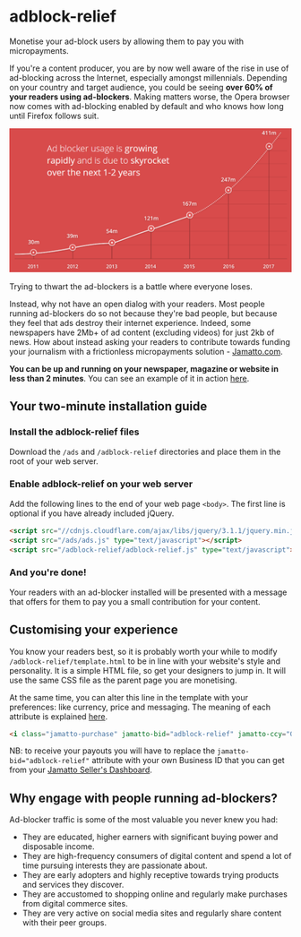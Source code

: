 # adblock-relief
Monetise your ad-block users by allowing them to pay you with micropayments.

If you're a content producer, you are by now well aware of the rise in use of ad-blocking across the Internet, especially amongst millennials.  Depending on your country and target audience, you could be seeing **over 60% of your readers using ad-blockers**.  Making matters worse, the Opera browser now comes with ad-blocking enabled by default and who knows how long until Firefox follows suit.

![Growth of ad-blocking](adblocking-growth.png)

Trying to thwart the ad-blockers is a battle where everyone loses.

Instead, why not have an open dialog with your readers.  Most people running ad-blockers do so not because they're bad people, but because they feel that ads destroy their internet experience.  Indeed, some newspapers have 2Mb+ of ad content (excluding videos) for just 2kb of news.  How about instead asking your readers to contribute towards funding your journalism with a frictionless micropayments solution - [Jamatto.com](https://jamatto.com).

**You can be up and running on your newspaper, magazine or website in less than 2 minutes**.  You can see an example of it in action [here](https://jamatto.com/sample/adblocker).


## Your two-minute installation guide

### Install the adblock-relief files

Download the `/ads` and `/adblock-relief` directories and place them in the root of your web server.

### Enable adblock-relief on your web server
Add the following lines to the end of your web page `<body>`.  The first line is optional if you have already included jQuery.
```html
<script src="//cdnjs.cloudflare.com/ajax/libs/jquery/3.1.1/jquery.min.js" type="text/javascript"></script>
<script src="/ads/ads.js" type="text/javascript"></script>
<script src="/adblock-relief/adblock-relief.js" type="text/javascript"></script>
```

### And you're done!
Your readers with an ad-blocker installed will be presented with a message that offers for them to pay you a small contribution for your content.

## Customising your experience
You know your readers best, so it is probably worth your while to modify `/adblock-relief/template.html` to be in line with your website's style and personality.  It is a simple HTML file, so get your designers to jump in.  It will use the same CSS file as the parent page you are monetising.

At the same time, you can alter this line in the template with your preferences: like currency, price and messaging.  The meaning of each attribute is explained [here](https://jamatto.com/#/BusinessCode).
```html
<i class="jamatto-purchase" jamatto-bid="adblock-relief" jamatto-ccy="GBP" jamatto-amount="0.01" jamatto-title="Remove ads" jamatto-caption="Enjoy ad-free for" jamatto-prompt="Enjoy ad-free for" jamatto-make-invisible-id="jammie_adblocker_purchase_div"></i>
```
NB: to receive your payouts you will have to replace the `jamatto-bid="adblock-relief"` attribute with your own Business ID that you can get from your [Jamatto Seller's Dashboard](https://jamatto.com/#/Seller).

## Why engage with people running ad-blockers?
Ad-blocker traffic is some of the most valuable you never knew you had:
* They are educated, higher earners with significant buying power and disposable income.
* They are high-frequency consumers of digital content and spend a lot of time pursuing interests they are passionate about.
* They are early adopters and highly receptive towards trying products and services they discover.
* They are accustomed to shopping online and regularly make purchases from digital commerce sites.
* They are very active on social media sites and regularly share content with their peer groups.
